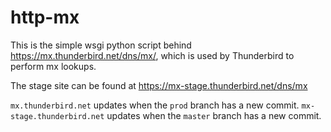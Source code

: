 # http-mx

This is the simple wsgi python script behind https://mx.thunderbird.net/dns/mx/, 
which is used by Thunderbird to perform mx lookups.

The stage site can be found at https://mx-stage.thunderbird.net/dns/mx

`mx.thunderbird.net` updates when the `prod` branch has a new commit.
`mx-stage.thunderbird.net` updates when the `master` branch has a new commit.
